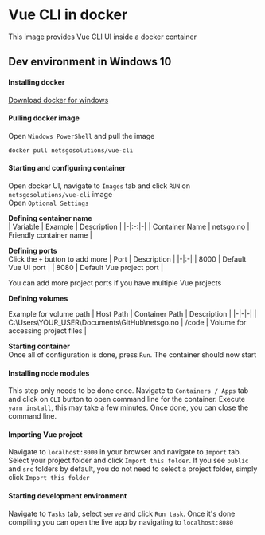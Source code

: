 # Vue CLI in docker
This image provides Vue CLI UI inside a docker container



## Dev environment in Windows 10


#### Installing docker
[Download docker for windows](https://hub.docker.com/editions/community/docker-ce-desktop-windows )


#### Pulling docker image
Open `Windows PowerShell` and pull the image

```
docker pull netsgosolutions/vue-cli
```

#### Starting and configuring container
Open docker UI, navigate to `Images` tab and click `RUN` on `netsgosolutions/vue-cli` image<br />
Open `Optional Settings` 

<b>Defining container name</b><br />
| Variable | Example | Description |
|-|:-:|-|
| Container Name | netsgo.no | Friendly container name |

<b>Defining ports</b><br />
Click the `+` button to add more
| Port | Description |
|-|:-|
| 8000 | Default Vue UI port |
| 8080 | Default Vue project port |

You can add more project ports if you have multiple Vue projects

<b>Defining volumes</b><br />

Example for volume path
| Host Path | Container Path | Description |
|-|-|-|
| C:\Users\YOUR_USER\Documents\GitHub\netsgo.no | /code | Volume for accessing project files |

<b>Starting container</b><br />
Once all of configuration is done, press `Run`. The container should now start

#### Installing node modules
This step only needs to be done once. Navigate to `Containers / Apps` tab and click on `CLI` button to open command line for the container. Execute `yarn install`, this may take a few minutes. Once done, you can close the command line.

#### Importing Vue project
Navigate to `localhost:8000` in your browser and navigate to `Import` tab. Select your project folder and click `Import this folder`. If you see `public` and `src` folders by default, you do not need to select a project folder, simply click `Import this folder`

#### Starting development environment
Navigate to `Tasks` tab, select `serve` and click `Run task`. Once it's done compiling you can open the live app by navigating to `localhost:8080`


